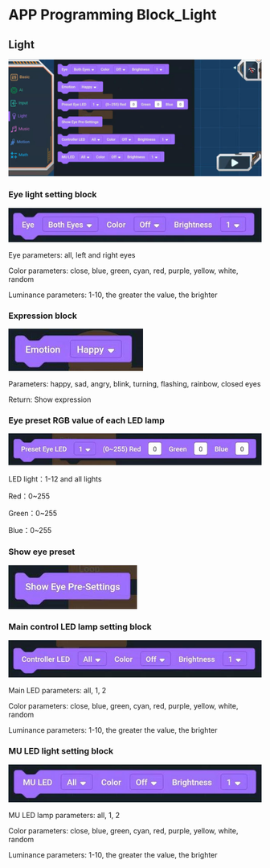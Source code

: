 # APP Programming Block_Light

## Light

![](./images/EMoonBot_APP_Light.jpg)

### Eye light setting block

![](./images/EMoonBot_APP_Light0.jpg)

Eye parameters: all, left and right eyes

Color parameters: close, blue, green, cyan, red, purple, yellow, white, random

Luminance parameters: 1-10, the greater the value, the brighter

### Expression block

![](./images/EMoonBot_APP_Light1.jpg)

Parameters: happy, sad, angry, blink, turning, flashing, rainbow, closed eyes

Return: Show expression

### Eye preset RGB value of each LED lamp

![](./images/EMoonBot_APP_Light2.jpg)

LED light：1-12 and all lights

Red：0~255

Green：0~255

Blue：0~255

### Show eye preset

![](./images/EMoonBot_APP_Light3.jpg)

### Main control LED lamp setting block

![](./images/EMoonBot_APP_Light4.jpg)

Main LED parameters: all, 1, 2

Color parameters: close, blue, green, cyan, red, purple, yellow, white, random

Luminance parameters: 1-10, the greater the value, the brighter

### MU LED light setting block

![](./images/EMoonBot_APP_Light5.jpg)

MU LED lamp parameters: all, 1, 2

Color parameters: close, blue, green, cyan, red, purple, yellow, white, random

Luminance parameters: 1-10, the greater the value, the brighter
